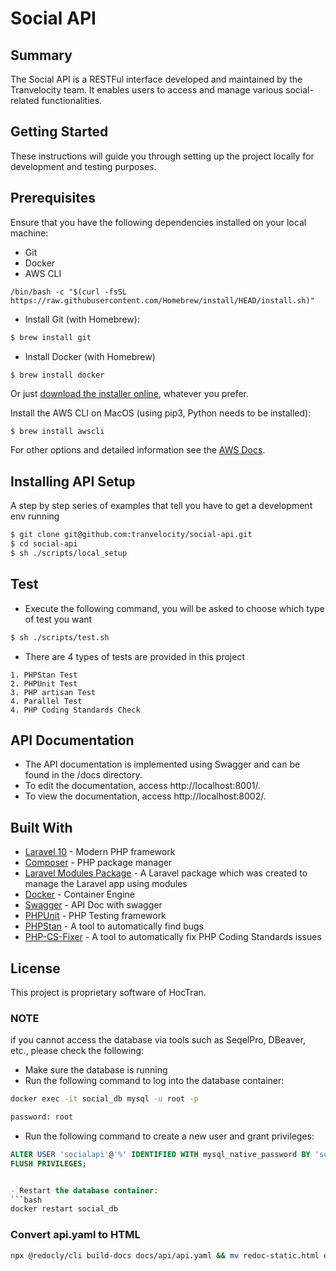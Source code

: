 # Social API
## Summary
The Social API is a RESTFul interface developed and maintained by the Tranvelocity team. It enables users to access and manage various social-related functionalities.


## Getting Started
These instructions will guide you through setting up the project locally for development and testing purposes.

## Prerequisites
Ensure that you have the following dependencies installed on your local machine:

- Git
- Docker
- AWS CLI

```
/bin/bash -c "$(curl -fsSL https://raw.githubusercontent.com/Homebrew/install/HEAD/install.sh)"
```

- Install Git (with Homebrew):

```bash
$ brew install git
```

- Install Docker (with Homebrew)

```bash
$ brew install docker
```
Or just [download the installer online](https://docs.docker.com/desktop/mac/install/), whatever you prefer.

Install the AWS CLI on MacOS (using pip3, Python needs to be installed):

```
$ brew install awscli
```
For other options and detailed information see the [AWS Docs](https://docs.aws.amazon.com/cli/latest/userguide/getting-started-install.html).


## Installing API Setup
A step by step series of examples that tell you have to get a development env running

```bash
$ git clone git@github.com:tranvelocity/social-api.git
$ cd social-api
$ sh ./scripts/local_setup
```

## Test
- Execute the following command, you will be asked to choose which type of test you want
```bash
$ sh ./scripts/test.sh
```
- There are 4 types of tests are provided in this project
```angular2html
1. PHPStan Test
2. PHPUnit Test
3. PHP artisan Test
4. Parallel Test
4. PHP Coding Standards Check
```

## API Documentation
- The API documentation is implemented using Swagger and can be found in the /docs directory.
- To edit the documentation, access http://localhost:8001/.
- To view the documentation, access http://localhost:8002/.
## Built With

* [Laravel 10](https://laravel.com/) - Modern PHP framework
* [Composer](https://getcomposer.org/) - PHP package manager
* [Laravel Modules Package](https://nwidart.com/laravel-modules/v6/introduction/) - A Laravel package which was created to manage the Laravel app using modules
* [Docker](https://www.docker.com/) - Container Engine
* [Swagger](https://swagger.io/) - API Doc with swagger
* [PHPUnit](https://phpunit.de/) - PHP Testing framework
* [PHPStan](https://phpstan.org/) - A tool to automatically find bugs
* [PHP-CS-Fixer](https://github.com/PHP-CS-Fixer/PHP-CS-Fixer/) - A tool to automatically fix PHP Coding Standards issues


## License

This project is proprietary software of HocTran.




### NOTE
if you cannot access the database via tools such as SeqelPro, DBeaver, etc., please check the following:
- Make sure the database is running
- Run the following command to log into the database container:
```bash
docker exec -it social_db mysql -u root -p

password: root
```
- Run the following command to create a new user and grant privileges:
```sql
ALTER USER 'socialapi'@'%' IDENTIFIED WITH mysql_native_password BY 'socialapi';
FLUSH PRIVILEGES;


- Restart the database container:
```bash
docker restart social_db
```


### Convert api.yaml to HTML
```bash
npx @redocly/cli build-docs docs/api/api.yaml && mv redoc-static.html docs/api/api.html
```

